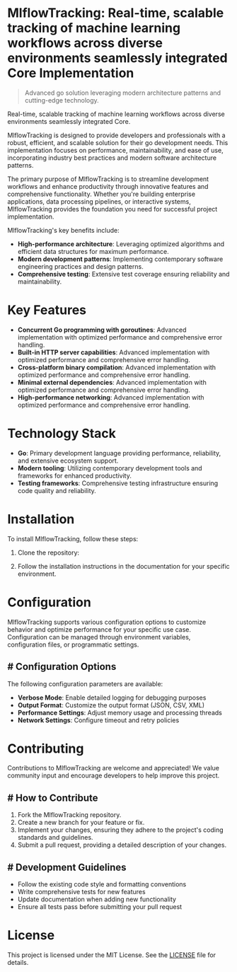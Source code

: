 <!-- fallback_MlflowTracking_20251001202352_96740 -->

# MlflowTracking: Real-time, scalable tracking of machine learning workflows across diverse environments seamlessly integrated Core Implementation
> Advanced go solution leveraging modern architecture patterns and cutting-edge technology.

Real-time, scalable tracking of machine learning workflows across diverse environments seamlessly integrated Core.

MlflowTracking is designed to provide developers and professionals with a robust, efficient, and scalable solution for their go development needs. This implementation focuses on performance, maintainability, and ease of use, incorporating industry best practices and modern software architecture patterns.

The primary purpose of MlflowTracking is to streamline development workflows and enhance productivity through innovative features and comprehensive functionality. Whether you're building enterprise applications, data processing pipelines, or interactive systems, MlflowTracking provides the foundation you need for successful project implementation.

MlflowTracking's key benefits include:

* **High-performance architecture**: Leveraging optimized algorithms and efficient data structures for maximum performance.
* **Modern development patterns**: Implementing contemporary software engineering practices and design patterns.
* **Comprehensive testing**: Extensive test coverage ensuring reliability and maintainability.

# Key Features

* **Concurrent Go programming with goroutines**: Advanced implementation with optimized performance and comprehensive error handling.
* **Built-in HTTP server capabilities**: Advanced implementation with optimized performance and comprehensive error handling.
* **Cross-platform binary compilation**: Advanced implementation with optimized performance and comprehensive error handling.
* **Minimal external dependencies**: Advanced implementation with optimized performance and comprehensive error handling.
* **High-performance networking**: Advanced implementation with optimized performance and comprehensive error handling.

# Technology Stack

* **Go**: Primary development language providing performance, reliability, and extensive ecosystem support.
* **Modern tooling**: Utilizing contemporary development tools and frameworks for enhanced productivity.
* **Testing frameworks**: Comprehensive testing infrastructure ensuring code quality and reliability.

# Installation

To install MlflowTracking, follow these steps:

1. Clone the repository:


2. Follow the installation instructions in the documentation for your specific environment.

# Configuration

MlflowTracking supports various configuration options to customize behavior and optimize performance for your specific use case. Configuration can be managed through environment variables, configuration files, or programmatic settings.

## # Configuration Options

The following configuration parameters are available:

* **Verbose Mode**: Enable detailed logging for debugging purposes
* **Output Format**: Customize the output format (JSON, CSV, XML)
* **Performance Settings**: Adjust memory usage and processing threads
* **Network Settings**: Configure timeout and retry policies

# Contributing

Contributions to MlflowTracking are welcome and appreciated! We value community input and encourage developers to help improve this project.

## # How to Contribute

1. Fork the MlflowTracking repository.
2. Create a new branch for your feature or fix.
3. Implement your changes, ensuring they adhere to the project's coding standards and guidelines.
4. Submit a pull request, providing a detailed description of your changes.

## # Development Guidelines

* Follow the existing code style and formatting conventions
* Write comprehensive tests for new features
* Update documentation when adding new functionality
* Ensure all tests pass before submitting your pull request

# License

This project is licensed under the MIT License. See the [LICENSE](https://github.com/Willysc10/MlflowTracking/blob/main/LICENSE) file for details.
